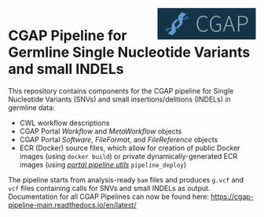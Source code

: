 <img src="https://github.com/dbmi-bgm/cgap-pipeline/blob/master/docs/images/cgap_logo.png" width="200" align="right">

# CGAP Pipeline for Germline Single Nucleotide Variants and small INDELs

This repository contains components for the CGAP pipeline for Single Nucleotide Variants (SNVs) and small insertions/delitions (INDELs) in germline data:

  * CWL workflow descriptions
  * CGAP Portal *Workflow* and *MetaWorkflow* objects
  * CGAP Portal *Software*, *FileFormat*, and *FileReference* objects
  * ECR (Docker) source files, which allow for creation of public Docker images (using `docker build`) or private dynamically-generated ECR images (using [*portal pipeline utils*](https://github.com/dbmi-bgm/portal-pipeline-utils/) `pipeline_deploy`)

The pipeline starts from analysis-ready `bam` files and produces `g.vcf` and `vcf` files containing calls for SNVs and small INDELs as output.
Documentation for all CGAP Pipelines can now be found here:
https://cgap-pipeline-main.readthedocs.io/en/latest/
